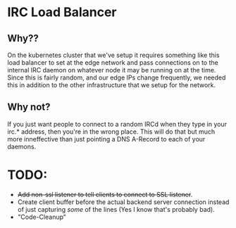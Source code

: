 # IRC Load Balancer
## Why??
On the kubernetes cluster that we've setup it requires something like this load balancer to set at the edge network and pass connections on to the internal IRC daemon on whatever node it may be running on at the time. Since this is fairly random, and our edge IPs change frequently, we needed this in addition to the other infrastructure that we setup for the network.

## Why not?
If you just want people to connect to a random IRCd when they type in your irc.* address, then you're in the wrong place. This will do that but much more inneffective than just pointing a DNS A-Record to each of your daemons.

# TODO:
* <del>Add non-ssl listener to tell clients to connect to SSL listener</del>.
* Create client buffer before the actual backend server connection instead of just capturing *some* of the lines (Yes I know that's probably bad).
* "Code-Cleanup"